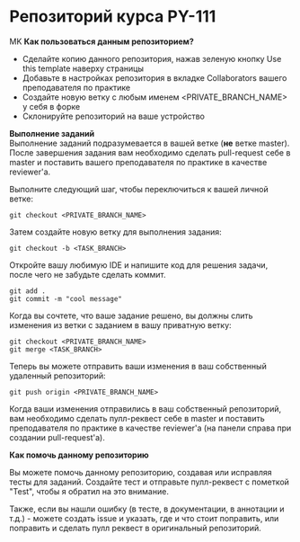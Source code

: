 Репозиторий курса PY-111
=
MK
**Как пользоваться данным репозиторием?**

- Сделайте копию данного репозитория, нажав зеленую кнопку Use this template наверху страницы
- Добавьте в настройках репозитория в вкладке Collaborators вашего преподавателя по практике
- Создайте новую ветку с любым именем <PRIVATE_BRANCH_NAME> у себя в форке
- Склонируйте репозиторий на ваше устройство

**Выполнение заданий**  
Выполнение заданий подразумевается в вашей ветке (**не** ветке master). После завершения задания вам необходимо сделать pull-request себе в master и поставить вашего преподавателя по практике в качестве reviewer'а.

Выполните следующий шаг, чтобы переключиться к вашей личной ветке:

```
git checkout <PRIVATE_BRANCH_NAME>
```

Затем создайте новую ветку для выполнения задания:

```
git checkout -b <TASK_BRANCH>
```

Откройте вашу любимую IDE и напишите код для решения задачи, после чего не забудьте сделать коммит.

```
git add .
git commit -m "cool message"
```

Когда вы сочтете, что ваше задание решено, вы должны слить изменения из ветки с заданием в вашу приватную ветку:

```
git checkout <PRIVATE_BRANCH_NAME>
git merge <TASK_BRANCH>
```

Теперь вы можете отправить ваши изменения в ваш собственный удаленный репозиторий:
 
```
git push origin <PRIVATE_BRANCH_NAME>
```

Когда ваши изменения отправились в ваш собственный репозиторий, вам необходимо сделать пулл-реквест себе в master и поставить преподавателя по практике в качестве reviewer'а (на панели справа при создании pull-request'а).

**Как помочь данному репозиторию**

Вы можете помочь данному репозиторию, создавая или исправляя тесты для заданий. Создайте тест и отправьте пулл-реквест с пометкой "Test", чтобы я обратил на это внимание.

Также, если вы нашли ошибку (в тесте, в документации, в аннотации и т.д.) - можете создать issue и указать, где и что стоит поправить, или поправить и сделать пулл реквест в оригинальный репозиторий.
